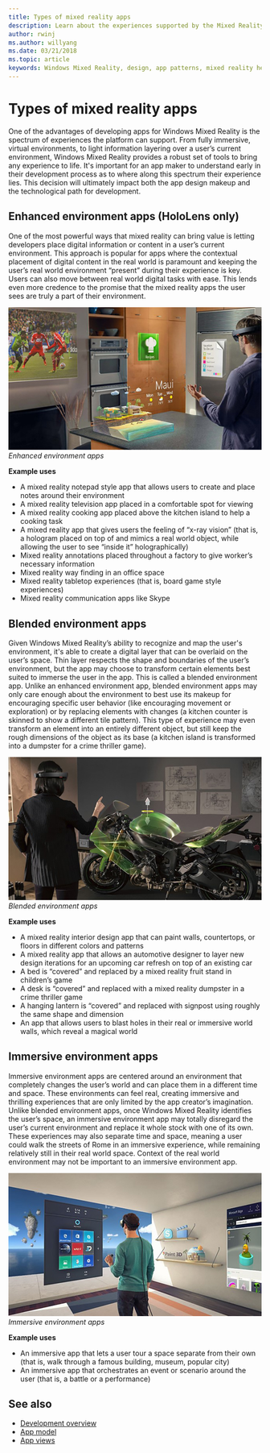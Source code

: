 ```yaml
---
title: Types of mixed reality apps
description: Learn about the experiences supported by the Mixed Reality platform, from immersive environments to light information layering over a user’s environment.
author: rwinj
ms.author: willyang
ms.date: 03/21/2018
ms.topic: article
keywords: Windows Mixed Reality, design, app patterns, mixed reality headset, windows mixed reality headset, virtual reality headset, HoloLens
---
```


# Types of mixed reality apps

One of the advantages of developing apps for Windows Mixed Reality is the spectrum of experiences the platform can support. From fully immersive, virtual environments, to light information layering over a user’s current environment, Windows Mixed Reality provides a robust set of tools to bring any experience to life. It's important for an app maker to understand early in their development process as to where along this spectrum their experience lies. This decision will ultimately impact both the app design makeup and the technological path for development.

## Enhanced environment apps (HoloLens only)

One of the most powerful ways that mixed reality can bring value is letting developers place digital information or content in a user’s current environment. This approach is popular for apps where the contextual placement of digital content in the real world is paramount and keeping the user’s real world environment “present” during their experience is key. Users can also move between real world digital tasks with ease. This lends even more credence to the promise that the mixed reality apps the user sees are truly a part of their environment.

![Enhanced environment apps](images/enhancedenvironmentapps-640px.jpg)<br>
*Enhanced environment apps*

**Example uses**
* A mixed reality notepad style app that allows users to create and place notes around their environment
* A mixed reality television app placed in a comfortable spot for viewing
* A mixed reality cooking app placed above the kitchen island to help a cooking task
* A mixed reality app that gives users the feeling of “x-ray vision” (that is, a hologram placed on top of and mimics a real world object, while allowing the user to see “inside it” holographically)
* Mixed reality annotations placed throughout a factory to give worker’s necessary information
* Mixed reality way finding in an office space
* Mixed reality tabletop experiences (that is, board game style experiences)
* Mixed reality communication apps like Skype

## Blended environment apps

Given Windows Mixed Reality’s ability to recognize and map the user's environment, it's able to create a digital layer that can be overlaid on the user’s space. Thin layer respects the shape and boundaries of the user’s environment, but the app may choose to transform certain elements best suited to immerse the user in the app. This is called a blended environment app. Unlike an enhanced environment app, blended environment apps may only care enough about the environment to best use its makeup for encouraging specific user behavior (like encouraging movement or exploration) or by replacing elements with changes (a kitchen counter is skinned to show a different tile pattern). This type of experience may even transform an element into an entirely different object, but still keep the rough dimensions of the object as its base (a kitchen island is transformed into a dumpster for a crime thriller game).

![Blended environment apps](images/blendedenvironmentapps-640px.jpg)<br>
*Blended environment apps*

**Example uses**
* A mixed reality interior design app that can paint walls, countertops, or floors in different colors and patterns
* A mixed reality app that allows an automotive designer to layer new design iterations for an upcoming car refresh on top of an existing car
* A bed is “covered” and replaced by a mixed reality fruit stand in children’s game
* A desk is “covered” and replaced with a mixed reality dumpster in a crime thriller game
* A hanging lantern is “covered” and replaced with signpost using roughly the same shape and dimension
* An app that allows users to blast holes in their real or immersive world walls, which reveal a magical world

## Immersive environment apps

Immersive environment apps are centered around an environment that completely changes the user’s world and can place them in a different time and space. These environments can feel real, creating immersive and thrilling experiences that are only limited by the app creator’s imagination. Unlike blended environment apps, once Windows Mixed Reality identifies the user’s space, an immersive environment app may totally disregard the user’s current environment and replace it whole stock with one of its own. These experiences may also separate time and space, meaning a user could walk the streets of Rome in an immersive experience, while remaining relatively still in their real world space. Context of the real world environment may not be important to an immersive environment app.

![Immersive environment apps](images/windows-mixed-reality-640px.jpg)<br>
*Immersive environment apps*

**Example uses**
* An immersive app that lets a user tour a space separate from their own (that is, walk through a famous building, museum, popular city)
* An immersive app that orchestrates an event or scenario around the user (that is, a battle or a performance)

## See also

* [Development overview](../develop/development.md)
* [App model](app-model.md)
* [App views](app-views.md)
